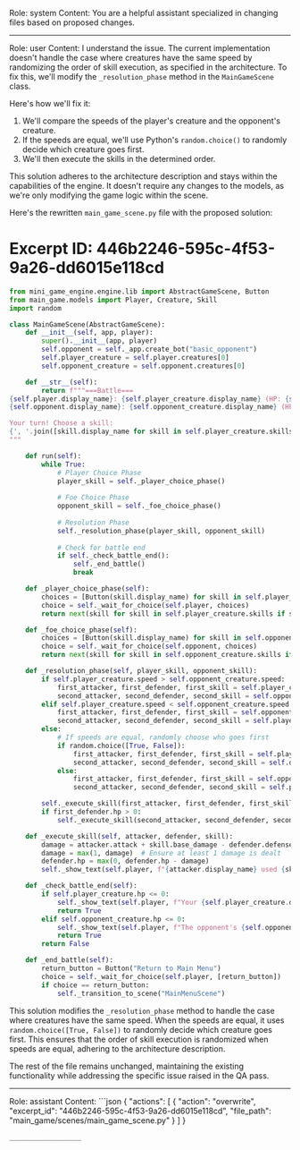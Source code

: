 Role: system
Content: You are a helpful assistant specialized in changing files based on proposed changes.
__________________
Role: user
Content: I understand the issue. The current implementation doesn't handle the case where creatures have the same speed by randomizing the order of skill execution, as specified in the architecture. To fix this, we'll modify the `_resolution_phase` method in the `MainGameScene` class.

Here's how we'll fix it:

1. We'll compare the speeds of the player's creature and the opponent's creature.
2. If the speeds are equal, we'll use Python's `random.choice()` to randomly decide which creature goes first.
3. We'll then execute the skills in the determined order.

This solution adheres to the architecture description and stays within the capabilities of the engine. It doesn't require any changes to the models, as we're only modifying the game logic within the scene.

Here's the rewritten `main_game_scene.py` file with the proposed solution:

# Excerpt ID: 446b2246-595c-4f53-9a26-dd6015e118cd
```python main_game/scenes/main_game_scene.py
from mini_game_engine.engine.lib import AbstractGameScene, Button
from main_game.models import Player, Creature, Skill
import random

class MainGameScene(AbstractGameScene):
    def __init__(self, app, player):
        super().__init__(app, player)
        self.opponent = self._app.create_bot("basic_opponent")
        self.player_creature = self.player.creatures[0]
        self.opponent_creature = self.opponent.creatures[0]

    def __str__(self):
        return f"""===Battle===
{self.player.display_name}: {self.player_creature.display_name} (HP: {self.player_creature.hp}/{self.player_creature.max_hp})
{self.opponent.display_name}: {self.opponent_creature.display_name} (HP: {self.opponent_creature.hp}/{self.opponent_creature.max_hp})

Your turn! Choose a skill:
{', '.join([skill.display_name for skill in self.player_creature.skills])}
"""

    def run(self):
        while True:
            # Player Choice Phase
            player_skill = self._player_choice_phase()
            
            # Foe Choice Phase
            opponent_skill = self._foe_choice_phase()
            
            # Resolution Phase
            self._resolution_phase(player_skill, opponent_skill)
            
            # Check for battle end
            if self._check_battle_end():
                self._end_battle()
                break

    def _player_choice_phase(self):
        choices = [Button(skill.display_name) for skill in self.player_creature.skills]
        choice = self._wait_for_choice(self.player, choices)
        return next(skill for skill in self.player_creature.skills if skill.display_name == choice.display_name)

    def _foe_choice_phase(self):
        choices = [Button(skill.display_name) for skill in self.opponent_creature.skills]
        choice = self._wait_for_choice(self.opponent, choices)
        return next(skill for skill in self.opponent_creature.skills if skill.display_name == choice.display_name)

    def _resolution_phase(self, player_skill, opponent_skill):
        if self.player_creature.speed > self.opponent_creature.speed:
            first_attacker, first_defender, first_skill = self.player_creature, self.opponent_creature, player_skill
            second_attacker, second_defender, second_skill = self.opponent_creature, self.player_creature, opponent_skill
        elif self.player_creature.speed < self.opponent_creature.speed:
            first_attacker, first_defender, first_skill = self.opponent_creature, self.player_creature, opponent_skill
            second_attacker, second_defender, second_skill = self.player_creature, self.opponent_creature, player_skill
        else:
            # If speeds are equal, randomly choose who goes first
            if random.choice([True, False]):
                first_attacker, first_defender, first_skill = self.player_creature, self.opponent_creature, player_skill
                second_attacker, second_defender, second_skill = self.opponent_creature, self.player_creature, opponent_skill
            else:
                first_attacker, first_defender, first_skill = self.opponent_creature, self.player_creature, opponent_skill
                second_attacker, second_defender, second_skill = self.player_creature, self.opponent_creature, player_skill

        self._execute_skill(first_attacker, first_defender, first_skill)
        if first_defender.hp > 0:
            self._execute_skill(second_attacker, second_defender, second_skill)

    def _execute_skill(self, attacker, defender, skill):
        damage = attacker.attack + skill.base_damage - defender.defense
        damage = max(1, damage)  # Ensure at least 1 damage is dealt
        defender.hp = max(0, defender.hp - damage)
        self._show_text(self.player, f"{attacker.display_name} used {skill.display_name} and dealt {damage} damage to {defender.display_name}!")

    def _check_battle_end(self):
        if self.player_creature.hp <= 0:
            self._show_text(self.player, f"Your {self.player_creature.display_name} has been defeated. You lose!")
            return True
        elif self.opponent_creature.hp <= 0:
            self._show_text(self.player, f"The opponent's {self.opponent_creature.display_name} has been defeated. You win!")
            return True
        return False

    def _end_battle(self):
        return_button = Button("Return to Main Menu")
        choice = self._wait_for_choice(self.player, [return_button])
        if choice == return_button:
            self._transition_to_scene("MainMenuScene")
```

This solution modifies the `_resolution_phase` method to handle the case where creatures have the same speed. When the speeds are equal, it uses `random.choice([True, False])` to randomly decide which creature goes first. This ensures that the order of skill execution is randomized when speeds are equal, adhering to the architecture description.

The rest of the file remains unchanged, maintaining the existing functionality while addressing the specific issue raised in the QA pass.
__________________
Role: assistant
Content: ```json
{
  "actions": [
    {
      "action": "overwrite",
      "excerpt_id": "446b2246-595c-4f53-9a26-dd6015e118cd",
      "file_path": "main_game/scenes/main_game_scene.py"
    }
  ]
}
```
__________________
